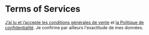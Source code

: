 # Terms of Services

[J’ai lu et j’accepte les conditions générales de vente](link_1) et [la Politique de confidentialité](link_2).
Je confirme par ailleurs l'exactitude de mes données.

